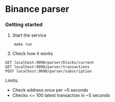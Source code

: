 # Binance parser

### Getting started
1. Start the service
```azure
    make run
```
3. Check how it works

```azure
GET localhost:9090/parser/blocks/current
GET localhost:9090/parser/transactions
POST localhost:9090/parser/subscription
```

Limits:
 - Check address once per ~5 seconds
 - Checks <= 100 latest transaction in ~5 seconds

